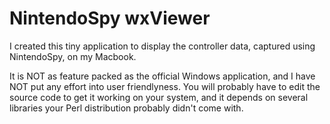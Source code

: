 # NintendoSpy wxViewer
I created this tiny application to display the controller data, captured using NintendoSpy, on my Macbook.

It is NOT as feature packed as the official Windows application, and I have NOT put any effort into user friendlyness. You will probably have to edit the source code to get it working on your system, and it depends on several libraries your Perl distribution probably didn't come with.
